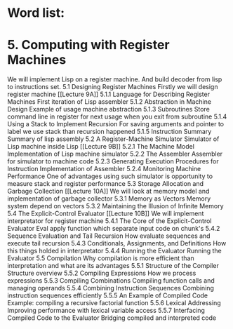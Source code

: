 # **Word list:**


# 5.  Computing with Register Machines
We will implement Lisp on a register machine. And build decoder from lisp to instructions set.
	5.1 Designing Register Machines
	    Firstly we will design register machine
		[[Lecture 9A]]
		5.1.1 Language for Describing Register Machines
			First iteration of Lisp assembler
		5.1.2 Abstraction in Machine Design 
			Example of usage machine abstraction
		5.1.3 Subroutines 
			Store command line in register for next usage when you exit from subroutine
		5.1.4 Using a Stack to Implement Recursion 
			For saving arguments and pointer to label we use stack than recursion happened
		5.1.5 Instruction Summary
			Summary of lisp assembly
	5.2 A Register-Machine Simulator 
		Simulator of Lisp machine inside Lisp
		[[Lecture 9B]]
		5.2.1 The Machine Model
			Implementation of Lisp machine simulator 
		5.2.2 The Assembler 
			Assembler for simulator to machine code
		5.2.3 Generating Execution Procedures for Instruction
			Implementation of Assembler
		5.2.4 Monitoring Machine Performance 
			One of advantages using such simulator is opportunity to measure stack and register performance 
	5.3 Storage Allocation and Garbage Collection 
		[[Lecture 10A]]
		We will look at memory model and implementation of garbage collector
		5.3.1 Memory as Vectors
		    Memory system depend on vectors
		5.3.2 Maintaining the Illusion of Infinite Memory
	5.4 The Explicit-Control Evaluator 
		[[Lecture 10B]]
		We will implement interpretator for register machine 
		5.4.1 The Core of the Explicit-Control Evaluator
		    Eval apply function which separate input code on chunk's 
		5.4.2 Sequence Evaluation and Tail Recursion
		    How evaluate sequences and execute tail recursion
		5.4.3 Conditionals, Assignments, and Definitions
		    How this things holded in interpretator 
		5.4.4 Running the Evaluator
			Running the Evaluator
	5.5 Compilation
		Why compilation is more efficient than interpretation and what are its advantages
		5.5.1 Structure of the Compiler
			Structure overview
		5.5.2 Compiling Expressions
			How we process expressions
		5.5.3 Compiling Combinations
			Compiling function calls and managing operands
		5.5.4 Combining Instruction Sequences
			Combining instruction sequences efficiently
		5.5.5 An Example of Compiled Code
			Example: compiling a recursive factorial function
		5.5.6 Lexical Addressing
			Improving performance with lexical variable access
		5.5.7 Interfacing Compiled Code to the Evaluator
			Bridging compiled and interpreted code